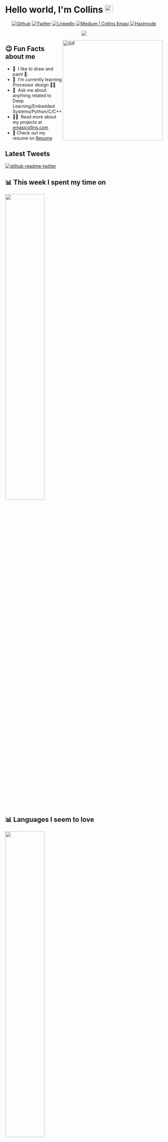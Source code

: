 # Hello world, I'm Collins <img src="https://media.giphy.com/media/hvRJCLFzcasrR4ia7z/giphy.gif" width="25px">
<!--- Social medial --->

<p align="center">
  <a href="https://github.com/collins-emasi" target="_blank">
    <img alt="Github" src="https://img.shields.io/badge/GitHub-%2312100E.svg?&style=for-the-badge&logo=Github&logoColor=white" /></a>
  <a href="https://twitter.com/emasicollins" target="_blank">
    <img alt="Twitter" src="https://img.shields.io/badge/twitter-%231DA1F2.svg?&style=for-the-badge&logo=twitter&logoColor=white" /></a>
  <a href="https://www.linkedin.com/in/collins-emasi/" target="_blank"><img alt="LinkedIn" src="https://img.shields.io/badge/linkedin-%230077B5.svg?&style=for-the-badge&logo=linkedin&logoColor=white" /></a>
  <a href="https://medium.com/@emasicollins" target="_blank"><img alt="Medium | Collins Emasi" src="https://img.shields.io/badge/medium-%2312100E.svg?&style=for-the-badge&logo=medium&logoColor=white" /></a>
  <a href="https://snow.hashnode.dev/" target="_blank"><img alt="Hashnode" src="https://img.shields.io/badge/hashnode-%230077B5.svg?&style=for-the-badge&logo=hashnode&logoColor=white" /></a>
</p>
<!--- Social medial --->

<!-- Typing SVG by DenverCoder1 - https://github.com/DenverCoder1/readme-typing-svg -->
<p align="center">
  <a href="https://github.com/DenverCoder1/readme-typing-svg"><img src="https://readme-typing-svg.herokuapp.com/?lines=Experienced%20ML%2FDL%20Engineer;Experienced%20Embedded%20System%20Eng;3%2B%20years%20of%20coding%20experience;Always%20learning%20new%20things&font=Fira%20Code&center=true&width=440&height=45&color=f75c7e&vCenter=true&size=22"></a>
</p>

<img align="right" alt="GIF" src="https://raw.githubusercontent.com/rahul-jha98/rahul-jha98/main/techstack.gif" width="320px"/>
 
<!--- Social medial --->
<h2> 😉 Fun Facts about me </h2>

- 🔭 &nbsp;I like to draw and paint 🎨:
- 🌱 &nbsp;I’m currently learning Processor design 🧑‍💻 
- 💬 &nbsp;Ask me about anything related to Deep Learning/Embedded Systems/Python/C/C++
- 👨‍💻 &nbsp;Read more about my projects at [emasicollins.com](https://emasicollins.me)
- 📝 Check out my resume on [Resume](https://drive.google.com/file/d/1aQASOd_draPKrDmVuJTXLvy1F_1vOrGL/view?usp=sharing)

<!--- Social medial --->


<h2>Latest Tweets</h2>
<p><a target="_blank" href="https://twitter.com/emasicollins"><img src="https://github-readme-twitter.gazf.vercel.app/api?id=emasicollins&amp;layout=wide" alt="github-readme-twitter"></a></p>



 <h2> 📊 This week I spent my time on</h2>
<img width=50% src="https://wakatime.com/share/@emasicollins/55d349b3-8243-44cb-9f7d-6120c3ee48b9.svg"> </img>

 <h2> 📊 Languages I seem to love </h2>
<img
  width=50% src="https://wakatime.com/share/@emasicollins/20cc9e2c-0e64-4e23-9208-16f658dfd2c0.svg">
</img>

## Github Stats
<a href='https://github.com/collins-emasi/github-stats-transparent'>
  
![Most Used Languages](https://github-readme-stats.vercel.app/api/top-langs/?username=collins-emasi)
</a>

<!--
**collins-emasi/collins-emasi** is a ✨ _special_ ✨ repository because its `README.md` (this file) appears on your GitHub profile.

Here are some ideas to get you started:

- 🔭 I’m currently working on ...
- 🌱 I’m currently learning ...
- 👯 I’m looking to collaborate on ...
- 🤔 I’m looking for help with ...
- 💬 Ask me about ...
- 📫 How to reach me: ...
- 😄 Pronouns: ...
- ⚡ Fun fact: ...
-->
